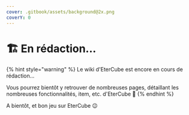 ```yaml
---
cover: .gitbook/assets/background@2x.png
coverY: 0
---
```


# 🏗️ En rédaction...



{% hint style="warning" %}
Le wiki d'EterCube est encore en cours de rédaction...

Vous pourrez bientôt y retrouver de nombreuses pages, détaillant les nombreuses fonctionnalités, item, etc. d'EterCube 🥳
{% endhint %}

A bientôt, et bon jeu sur EterCube 😉
